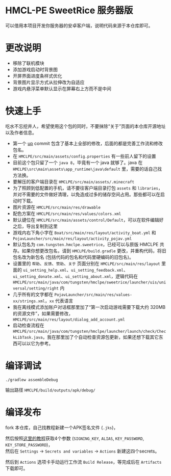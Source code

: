 # HMCL-PE SweetRice 服务器版

可以借用本项目开发你服务器的安卓客户端，说明代码来源于本仓库即可。

# 更改说明

* 移除了联机模块
* 添加游戏启动时背景图
* 开屏界面进度条样式优化
* 背景图片显示方式从拉伸改为自适应
* 游戏内悬浮菜单默认显示在屏幕右上方而不是中间

# 快速上手

吃水不忘挖井人，希望使用这个包的同时，不要抹除“关于”页面的本仓库开源地址以及作者信息。

* 第一个 [up](https://github.com/MrXiaoM/HMCL-PE-CN/commit/306f638105f7b04e26acb47ac00a5f3689002d3e) commit 包含了基本上全部的修改，后面的都是完善工作流和修改包名。
* 在 `HMCLPE/src/main/assets/config.properties` 有一些前人留下的设置
* 目前这个包只留了一个 `java 8`，毕竟有一个 java 就够了。java 在 `HMCLPE\src\main\assets\app_runtime\java\default` 里，需要的话自己找方法换。
* 要解压的客户端目录在 `HMCLPE/src/main/assets/.minecraft`
* 为了照顾到低配置的手机，请不要往客户端目录打包 `assets` 和 `libraries`，并对不需要的文件做好清理，以免造成过多的储存空间占用。那些都可以在启动时下载。
* 图片资源在 `HMCLPE/src/main/res/drawable`
* 配色方案在 `HMCLPE/src/main/res/values/colors.xml`
* 默认键位在 `HMCLPE/src/main/assets/control/Default`，可以在软件编辑好之后，导出复制到这里
* 游戏内右下角小字在 `Boat/src/main/res/layout/activity_boat.yml` 和 `PojavLauncher/src/main/res/layout/activity_pojav.yml`
* 默认包名为 `com.tungsten.hmclpe.sweetrice`，已经可以与原版 HMCLPE 共存。如果你想更改包名，请到 `HMCLPE/build.gradle` 更改，并重构代码，将旧包名改为新包名 (包括代码的包名和代码里硬编码的旧包名)。
* 设置里的 `帮助`、`反馈`、`赞助`、`关于` 页面分别在 `HMCLPE/src/main/res/layout` 里面的 `ui_setting_help.xml`、`ui_setting_feedback.xml`、`ui_setting_donate.xml`、`ui_setting_about.xml`，逻辑代码在 `HMCLPE/src/main/java/com/tungsten/hmclpe/sweetrice/launcher/uis/universal/setting/right` 内
* 几乎所有的文字都在 `PojavLauncher/src/main/res/values-xx/strings.xml`，`xx` 代表语言
* 我在离线模式添加账户对话框那里加了“第一次启动游戏需要下载大约 320MB 的资源文件”，如果需要修改，`HMCLPE/src/main/res/layout/dialog_add_account.yml`
* 启动检查流程在 `HMCLPE/src/main/java/com/tungsten/hmclpe/launcher/launch/check/CheckLibTask.java`，我在那里加了个自动检查资源包更新，如果还想下载其它东西可以以它为参考。

# 编译调试
```
./gradlew assembleDebug
```
输出路径 `HMCLPE/build/outputs/apk/debug/`

# 编译发布
fork 本仓库，自己找教程新建一个APK签名文件 (`.jks`)，  

然后按照[这里的教程](https://github.com/r0adkll/sign-android-release)获取4个参数 (`SIGNING_KEY`, `ALIAS`, `KEY_PASSWORD`, `KEY_STORE_PASSWORD`)，  
然后在 `Settings` -> `Secrets and variables` -> `Actions` 新建这四个secrets。

然后到 `Actions` 选项卡手动运行工作流 `Build Release`，等完成后在 `Artifacts` 下载即可。
